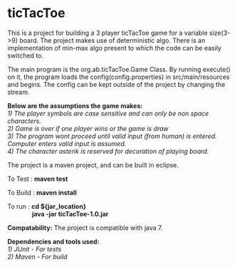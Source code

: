 # ticTacToe

This is a project for building a 3 player ticTacToe game for a variable size(3->9) board. The project makes use of
deterministic algo. There is an implementation of min-max algo present to which the code can be easily switched to.

The main program is the org.ab.ticTacToe.Game Class. By running execute() on it, the program loads the config(config.properties) in src/main/resources and begins. The config can be kept outside of the project by changing the stream.

**Below are the assumptions the game makes:**<br />
*1) The player symbols are case sensitive and can only be non space characters.* <br />
*2) Game is over if one player wins or the game is draw*<br />
*3) The program wont proceed until valid input (from human) is entered. Computer enters valid input is assumed.*<br />
*4) The character asterik is reserved for decoration of playing board.*<br />


The project is a maven project, and can be built in eclipse. 

To Test  : **maven test**
 
To Build : **maven install**

To run   : **cd ${jar_location}**<br />
&nbsp; &nbsp; &nbsp; &nbsp; &nbsp; &nbsp; &nbsp; **java -jar ticTacToe-1.0.jar**

**Compatability:**
The project is compatible with java 7.

**Dependencies and tools used:**<br />
*1) JUnit - For tests*<br />
*2) Maven - For build*

